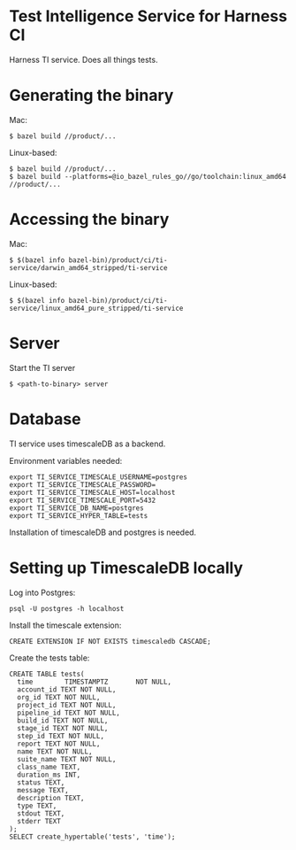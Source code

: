 # Test Intelligence Service for Harness CI

Harness TI service. Does all things tests.

# Generating the binary

Mac:
```
$ bazel build //product/...
```

Linux-based:
```
$ bazel build //product/...
$ bazel build --platforms=@io_bazel_rules_go//go/toolchain:linux_amd64 //product/...
```

# Accessing the binary

Mac:
```
$ $(bazel info bazel-bin)/product/ci/ti-service/darwin_amd64_stripped/ti-service
```

Linux-based:
```
$ $(bazel info bazel-bin)/product/ci/ti-service/linux_amd64_pure_stripped/ti-service
```

# Server

Start the TI server

```
$ <path-to-binary> server
```

# Database

TI service uses timescaleDB as a backend.

Environment variables needed:
```
export TI_SERVICE_TIMESCALE_USERNAME=postgres
export TI_SERVICE_TIMESCALE_PASSWORD=
export TI_SERVICE_TIMESCALE_HOST=localhost
export TI_SERVICE_TIMESCALE_PORT=5432
export TI_SERVICE_DB_NAME=postgres
export TI_SERVICE_HYPER_TABLE=tests
```

Installation of timescaleDB and postgres is needed.

# Setting up TimescaleDB locally

Log into Postgres:
```
psql -U postgres -h localhost 
```

Install the timescale extension:
```
CREATE EXTENSION IF NOT EXISTS timescaledb CASCADE;
```

Create the tests table:
```
CREATE TABLE tests(
  time        TIMESTAMPTZ       NOT NULL,
  account_id TEXT NOT NULL,
  org_id TEXT NOT NULL,
  project_id TEXT NOT NULL,
  pipeline_id TEXT NOT NULL,
  build_id TEXT NOT NULL,
  stage_id TEXT NOT NULL,
  step_id TEXT NOT NULL,
  report TEXT NOT NULL,
  name TEXT NOT NULL,
  suite_name TEXT NOT NULL,
  class_name TEXT,
  duration_ms INT,
  status TEXT,
  message TEXT,
  description TEXT,
  type TEXT,
  stdout TEXT,
  stderr TEXT
);
SELECT create_hypertable('tests', 'time');
```